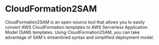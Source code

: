 # CloudFormation2SAM
CloudFormation2SAM is an open-source tool that allows you to easily convert AWS CloudFormation templates to AWS Serverless Application Model (SAM) templates. Using CloudFormation2SAM, you can take advantage of SAM's streamlined syntax and simplified deployment model.
